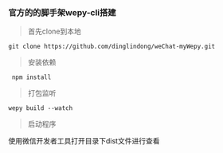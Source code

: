 ### 官方的的脚手架wepy-cli搭建

> 首先clone到本地

``` git clone https://github.com/dinglindong/weChat-myWepy.git ```

> 安装依赖

``` npm install```

> 打包监听

``` wepy build --watch ```

> 启动程序

使用微信开发者工具打开目录下dist文件进行查看




